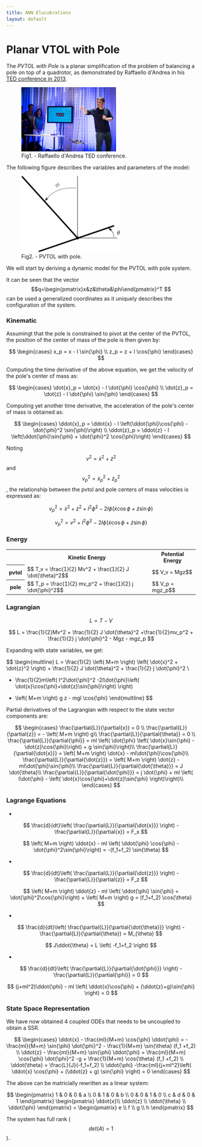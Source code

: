 ```yaml
---
title: ANN Elucubrations
layout: default
---
```

<script src="https://cdn.mathjax.org/mathjax/latest/MathJax.js?config=TeX-AMS-MML_HTMLorMML" type="text/javascript"></script>


# Planar VTOL with Pole

The *PVTOL with Pole* is a planar simplification of the problem of balancing a pole on top of a quadrotor, as demonstrated by Raffaello d'Andrea in his [TED conference in 2013](https://youtu.be/w2itwFJCgFQ?t=184).


<figure>
	<img src="images/ted_pvtol_pole.jpg" alt="The Pulpit Rock" width="252">
	<figcaption>Fig1. -  Raffaello d'Andrea TED conference.</figcaption>
</figure>

The following figure describes the variables and parameters of the model:
<figure>
	<img src="drawings/pvtol_pole.svg.png" alt="The Pulpit Rock" width="262">
	<figcaption>Fig2. - PVTOL with pole.</figcaption>
</figure>

We will start by deriving a dynamic model for the PVTOL with pole system.

It can be seen that the vector $$q=\begin{pmatrix}x&z&\theta&\phi\end{pmatrix}^T $$ can be used a generalized coordinates as it uniquely describes the configuration of the system.


### Kinematic

Assumingt that the pole is constrained to pivot at the center of the PVTOL, the position of the center of mass of the pole is then given by:

$$
\begin{cases}
x_p = x - l \sin{\phi} \\
z_p = z + l \cos{\phi}
\end{cases}
$$

Computing the time derivative of the above equation, we get the velocity of the pole's center of mass as:

$$
\begin{cases}
\dot{x}_p = \dot{x} - l \dot{\phi} \cos{\phi} \\
\dot{z}_p = \dot{z} - l \dot{\phi} \sin{\phi}
\end{cases}
$$

Computing yet another time derivative, the acceleration of the pole's center of mass is obtained as:

$$
\begin{cases}
\ddot{x}_p = \ddot{x} - l \left(\ddot{\phi}\cos{\phi} - \dot{\phi}^2 \sin{\phi}\right) \\
\ddot{z}_p = \ddot{z} - l \left(\ddot{\phi}\sin{\phi} + \dot{\phi}^2 \cos{\phi}\right)
\end{cases}
$$

Noting $$v^2=\dot{x}^2+\dot{z}^2$$ and $$v_p^2=\dot{x}_p^2+\dot{z}_p^2$$, the relationship between the pvtol and pole centers of mass velocities is expressed as:

$$
v_p^2 = \dot{x}^2 + \dot{z}^2 + l^2\dot{\phi}^2 -2l\dot{\phi}\left( \dot{x}\cos{\phi}+\dot{z}\sin{\phi}\right)
$$

$$
v_p^2 = v^2 + l^2\dot{\phi}^2 -2l\dot{\phi}\left( \dot{x}\cos{\phi}+\dot{z}\sin{\phi}\right)
$$

### Energy

<table>
<tr><td></td><th>Kinetic Energy</th><th>Potential Energy</th></tr>
<tr><th>pvtol</th>
<td>$$ T_v = \frac{1}{2} Mv^2 + \frac{1}{2} J \dot{\theta}^2$$</td>
<td>$$ V_v = Mgz$$</td></tr>
<tr><th>pole</th>
<td>$$ T_p = \frac{1}{2} mv_p^2 + \frac{1}{2} j \dot{\phi}^2$$</td>
<td>$$ V_p = mgz_p$$</td></tr>
</table>


### Lagrangian

$$
L = T - V
$$

$$
L = \frac{1}{2}Mv^2 +  \frac{1}{2} J \dot{\theta}^2 +\frac{1}{2}mv_p^2 + \frac{1}{2} j \dot{\phi}^2 -  Mgz - mgz_p
$$

<!--
$$
\begin{multline}
L = \frac{1}{2}M\left( \dot{x}^2 + \dot{z}^2 \right)
    + \frac{1}{2} J \dot{\theta}^2 \\
	+ \frac{1}{2}m\left( \left( \dot{x}^2 + \dot{z}^2 \right) + l^2\dot{\phi}^2 -2l\dot{\phi}\left( \dot{x}\cos{\phi}+\dot{z}\sin{\phi}\right) \right)
	+ \frac{1}{2} j \dot{\phi}^2 \\
	-  Mgz 
	- mg \left(z + l \cos{\phi}\right)
\end{multline}
$$
-->

Expanding with state variables, we get:

$$
\begin{multline}
L = \frac{1}{2} \left( M+m \right)  \left( \dot{x}^2 + \dot{z}^2 \right) + \frac{1}{2} J \dot{\theta}^2 + \frac{1}{2} j \dot{\phi}^2 \\
+ \frac{1}{2}m\left( l^2\dot{\phi}^2 -2l\dot{\phi}\left( \dot{x}\cos{\phi}+\dot{z}\sin{\phi}\right) \right)
- \left( M+m \right) g z - mgl \cos{\phi}
\end{multline}
$$

Partial derivatives of the Lagrangian with respect to the state vector components are:

$$
\begin{cases}
\frac{\partial{L}}{\partial{x}} =  0 \\
\frac{\partial{L}}{\partial{z}} =  - \left( M+m \right) g\\
\frac{\partial{L}}{\partial{\theta}} = 0 \\ 
\frac{\partial{L}}{\partial{\phi}} = ml \left( \dot{\phi} \left( \dot{x}\sin{\phi} - \dot{z}\cos{\phi}\right) + g \sin{\phi}\right)\\
\frac{\partial{L}}{\partial{\dot{x}}} =  \left( M+m \right) \dot{x} - ml\dot{\phi}\cos{\phi}\\
\frac{\partial{L}}{\partial{\dot{z}}} =  \left( M+m \right) \dot{z} - ml\dot{\phi}\sin{\phi}\\
\frac{\partial{L}}{\partial{\dot{\theta}}} = J \dot{\theta}\\ 
\frac{\partial{L}}{\partial{\dot{\phi}}} = j \dot{\phi} + ml \left( l\dot{\phi} - \left( \dot{x}\cos{\phi}+\dot{z}\sin{\phi} \right)\right)\\
\end{cases}
$$

### Lagrange Equations

 *
 
$$
\frac{d}{dt}\left( \frac{\partial{L}}{\partial{\dot{x}}} \right) - \frac{\partial{L}}{\partial{x}} = F_x
$$

$$
\left( M+m \right) \ddot{x} - ml \left( \ddot{\phi} \cos{\phi} - \dot{\phi}^2\sin{\phi}\right) = -(f_1+f_2) \sin{\theta}
$$

 *
 
$$
\frac{d}{dt}\left( \frac{\partial{L}}{\partial{\dot{z}}} \right) - \frac{\partial{L}}{\partial{z}} = F_z
$$

$$
\left( M+m \right) \ddot{z} - ml \left( \ddot{\phi} \sin{\phi} + \dot{\phi}^2\cos{\phi}\right) + \left( M+m \right) g = (f_1+f_2) \cos{\theta}
$$

*


$$
\frac{d}{dt}\left( \frac{\partial{L}}{\partial{\dot{\theta}}} \right) - \frac{\partial{L}}{\partial{\theta}} = M_{\theta}
$$

$$
J\ddot{\theta} = L \left( -f_1+f_2 \right)
$$

*

$$
\frac{d}{dt}\left( \frac{\partial{L}}{\partial{\dot{\phi}}} \right) - \frac{\partial{L}}{\partial{\phi}} = 0
$$

$$
(j+ml^2)\ddot{\phi} - ml \left( \ddot{x}\cos{\phi} + (\ddot{z}+g)\sin{\phi} \right) = 0
$$

### State Space Representation
 We have now obtained 4 coupled ODEs that needs to be uncoupled to obtain a SSR.
 
$$
\begin{cases}
\ddot{x} - \frac{ml}{M+m} \cos{\phi} \ddot{\phi} = - \frac{ml}{M+m} \sin{\phi} \dot{\phi}^2 - \frac{1}{M+m} \sin{\theta} (f_1 +f_2) \\
\ddot{z} - \frac{ml}{M+m} \sin{\phi} \ddot{\phi} = \frac{ml}{M+m} \cos{\phi} \dot{\phi}^2 -g + \frac{1}{M+m}  \cos{\theta} (f_1 +f_2) \\
\ddot{\theta} = \frac{L}{J}(-f_1+f_2) \\
\ddot{\phi} -\frac{ml}{j+ml^2}\left( \ddot{x} \cos{\phi} + (\ddot{z} + g) \sin{\phi} \right) = 0 
\end{cases}
$$

The above can be matricially rewritten as a linear system:
<!--
$$
  \begin{pmatrix}
  1 & 0 & a & 0 \\
  0 & 1 & b & 0 \\
  0 & 0 & 0 & 1 \\
  c & d & 1 & 0
  \end{pmatrix}
  \begin{pmatrix}
  \ddot{x}\\ \ddot{z} \\ \ddot{\phi} \\ \ddot{\theta}
  \end{pmatrix} =
  \begin{pmatrix}
  e \\ f \\ g \\ 0
  \end{pmatrix}
$$
-->
$$
  \begin{pmatrix}
  1 & 0 & 0 & a \\
  0 & 1 & 0 & b \\
  0 & 0 & 1 & 0 \\
  c & d & 0 & 1
  \end{pmatrix}
  \begin{pmatrix}
  \ddot{x}\\ \ddot{z} \\ \ddot{\theta} \\ \ddot{\phi}
  \end{pmatrix} =
  \begin{pmatrix}
  e \\ f \\ g \\ h
  \end{pmatrix}
$$

The system has full rank ( $$det(A) = 1$$ ).
